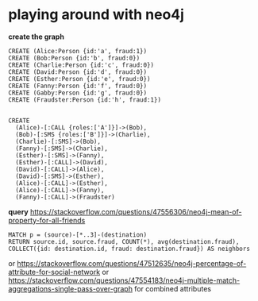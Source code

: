 # playing around with neo4j

**create the graph**

```
CREATE (Alice:Person {id:'a', fraud:1})
CREATE (Bob:Person {id:'b', fraud:0})
CREATE (Charlie:Person {id:'c', fraud:0})
CREATE (David:Person {id:'d', fraud:0})
CREATE (Esther:Person {id:'e', fraud:0})
CREATE (Fanny:Person {id:'f', fraud:0})
CREATE (Gabby:Person {id:'g', fraud:0})
CREATE (Fraudster:Person {id:'h', fraud:1})


CREATE
  (Alice)-[:CALL {roles:['A']}]->(Bob),
  (Bob)-[:SMS {roles:['B']}]->(Charlie),
  (Charlie)-[:SMS]->(Bob),
  (Fanny)-[:SMS]->(Charlie),
  (Esther)-[:SMS]->(Fanny),
  (Esther)-[:CALL]->(David),
  (David)-[:CALL]->(Alice),
  (David)-[:SMS]->(Esther),
  (Alice)-[:CALL]->(Esther),
  (Alice)-[:CALL]->(Fanny),
  (Fanny)-[:CALL]->(Fraudster)
```


**query**
https://stackoverflow.com/questions/47556306/neo4j-mean-of-property-for-all-friends
```
MATCH p = (source)-[*..3]-(destination)
RETURN source.id, source.fraud, COUNT(*), avg(destination.fraud), COLLECT({id: destination.id, fraud: destination.fraud}) AS neighbors
```

or https://stackoverflow.com/questions/47512635/neo4j-percentage-of-attribute-for-social-network
or https://stackoverflow.com/questions/47554183/neo4j-multiple-match-aggregations-single-pass-over-graph for combined attributes 
